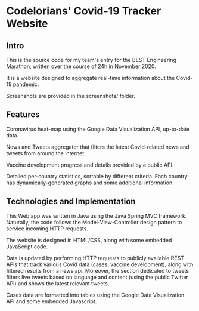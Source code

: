 # Codelorians' Covid-19 Tracker Website

## Intro
This is the source code for my team's entry for the BEST Engineering Marathon,
written over the course of 24h in November 2020.

It is a website designed to aggregate real-time information about the Covid-19
pandemic.

Screenshots are provided in the screenshots/ folder.

## Features
Coronavirus heat-map using the Google Data Visualization API, up-to-date data.

News and Tweets aggregator that filters the latest Covid-related news and
tweets from around the internet.

Vaccine development progress and details provided by a public API.

Detailed per-country statistics, sortable by different criteria. Each country
has dynamically-generated graphs and some additional information.

## Technologies and Implementation
This Web app was written in Java using the Java Spring MVC framework.
Naturally, the code follows the Model-View-Controller design pattern to
service incoming HTTP requests.

The website is designed in HTML/CSS, along with some embedded JavaScript code.

Data is updated by performing HTTP requests to publicly available REST APIs
that track various Covid data (cases, vaccine development), along with filtered
results from a news api. Moreover, the section dedicated to tweets filters
live tweets based on language and content (using the public Twitter API) and
shows the latest relevant tweets.

Cases data are formatted into tables using the Google Data Visualization API and
some embedded Javascript.
